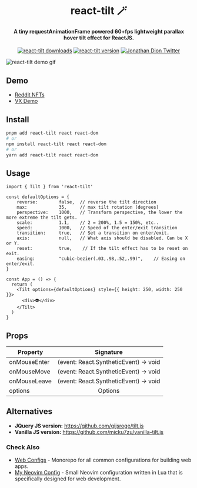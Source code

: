 <h1 align="center">
react-tilt 🪄
</h1>
<h4 align="center">
A tiny requestAnimationFrame powered 60+fps lightweight parallax hover tilt effect for ReactJS.
</h4>
<p align="center" style="text-align: center;">
<a href="https://www.npmjs.com/package/react-tilt"><img src="https://img.shields.io/npm/dw/react-tilt" alt="react-tilt downloads"></a>
<a href="https://www.npmjs.com/package/react-tilt"><img src="https://img.shields.io/npm/v/react-tilt" alt="react-tilt version"></a>
<a href="https://twitter.com/@0xjdion"><img src="https://img.shields.io/twitter/url/https/twitter.com/blueaquilae.svg?style=social&amp;label=Follow%20%400xjdion" alt="Jonathan Dion Twitter"></a>
</p>

![react-tilt demo gif](https://github.com/jonathandion/react-tilt/blob/master/demo.gif)

## Demo

- [Reddit NFTs](https://nft.reddit.com/)
- [VX Demo](https://vx-demo.now.sh/gallery)

## Install

```bash
pnpm add react-tilt react react-dom
# or
npm install react-tilt react react-dom
# or
yarn add react-tilt react react-dom
```

## Usage

```tsx
import { Tilt } from 'react-tilt'

const defaultOptions = {
	reverse:        false,  // reverse the tilt direction
	max:            35,     // max tilt rotation (degrees)
	perspective:    1000,   // Transform perspective, the lower the more extreme the tilt gets.
	scale:          1.1,    // 2 = 200%, 1.5 = 150%, etc..
	speed:          1000,   // Speed of the enter/exit transition
	transition:     true,   // Set a transition on enter/exit.
	axis:           null,   // What axis should be disabled. Can be X or Y.
	reset:          true,    // If the tilt effect has to be reset on exit.
	easing:         "cubic-bezier(.03,.98,.52,.99)",    // Easing on enter/exit.
}

const App = () => {
  return (
    <Tilt options={defaultOptions} style={{ height: 250, width: 250 }}>
      <div>👽</div>
    </Tilt>
  )
}
```

## Props

| Property         | Signature           | 
| -------------    |:-------------:|
| onMouseEnter     | (event: React.SyntheticEvent) -> void  |
| onMouseMove      | (event: React.SyntheticEvent) -> void  |
| onMouseLeave     | (event: React.SyntheticEvent) -> void  |
| options          | Options    |

## Alternatives

- **JQuery JS version:** https://github.com/gijsroge/tilt.js
- **Vanilla JS version:** https://github.com/micku7zu/vanilla-tilt.js

### Check Also

- [Web Configs](https://github.com/jonathandion/web-configs) - Monorepo for all common configurations for building web apps.
- [My Neovim Config](https://github.com/jonathandion/web-dev.nvim) - Small Neovim configuration written in Lua that is specifically designed for web development.
